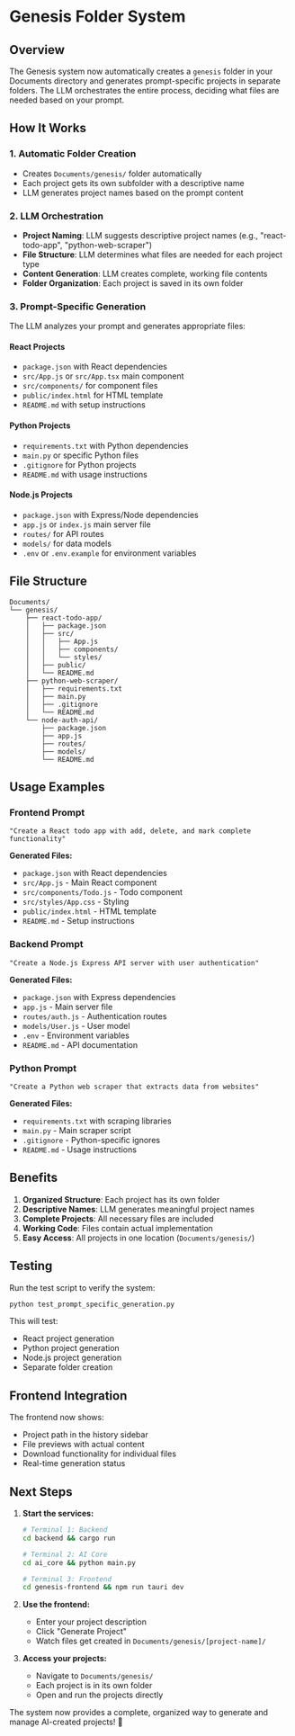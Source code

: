 # Genesis Folder System

## Overview

The Genesis system now automatically creates a `genesis` folder in your Documents directory and generates prompt-specific projects in separate folders. The LLM orchestrates the entire process, deciding what files are needed based on your prompt.

## How It Works

### 1. **Automatic Folder Creation**
- Creates `Documents/genesis/` folder automatically
- Each project gets its own subfolder with a descriptive name
- LLM generates project names based on the prompt content

### 2. **LLM Orchestration**
- **Project Naming**: LLM suggests descriptive project names (e.g., "react-todo-app", "python-web-scraper")
- **File Structure**: LLM determines what files are needed for each project type
- **Content Generation**: LLM creates complete, working file contents
- **Folder Organization**: Each project is saved in its own folder

### 3. **Prompt-Specific Generation**
The LLM analyzes your prompt and generates appropriate files:

#### **React Projects**
- `package.json` with React dependencies
- `src/App.js` or `src/App.tsx` main component
- `src/components/` for component files
- `public/index.html` for HTML template
- `README.md` with setup instructions

#### **Python Projects**
- `requirements.txt` with Python dependencies
- `main.py` or specific Python files
- `.gitignore` for Python projects
- `README.md` with usage instructions

#### **Node.js Projects**
- `package.json` with Express/Node dependencies
- `app.js` or `index.js` main server file
- `routes/` for API routes
- `models/` for data models
- `.env` or `.env.example` for environment variables

## File Structure

```
Documents/
└── genesis/
    ├── react-todo-app/
    │   ├── package.json
    │   ├── src/
    │   │   ├── App.js
    │   │   ├── components/
    │   │   └── styles/
    │   ├── public/
    │   └── README.md
    ├── python-web-scraper/
    │   ├── requirements.txt
    │   ├── main.py
    │   ├── .gitignore
    │   └── README.md
    └── node-auth-api/
        ├── package.json
        ├── app.js
        ├── routes/
        ├── models/
        └── README.md
```

## Usage Examples

### **Frontend Prompt**
```
"Create a React todo app with add, delete, and mark complete functionality"
```

**Generated Files:**
- `package.json` with React dependencies
- `src/App.js` - Main React component
- `src/components/Todo.js` - Todo component
- `src/styles/App.css` - Styling
- `public/index.html` - HTML template
- `README.md` - Setup instructions

### **Backend Prompt**
```
"Create a Node.js Express API server with user authentication"
```

**Generated Files:**
- `package.json` with Express dependencies
- `app.js` - Main server file
- `routes/auth.js` - Authentication routes
- `models/User.js` - User model
- `.env` - Environment variables
- `README.md` - API documentation

### **Python Prompt**
```
"Create a Python web scraper that extracts data from websites"
```

**Generated Files:**
- `requirements.txt` with scraping libraries
- `main.py` - Main scraper script
- `.gitignore` - Python-specific ignores
- `README.md` - Usage instructions

## Benefits

1. **Organized Structure**: Each project has its own folder
2. **Descriptive Names**: LLM generates meaningful project names
3. **Complete Projects**: All necessary files are included
4. **Working Code**: Files contain actual implementation
5. **Easy Access**: All projects in one location (`Documents/genesis/`)

## Testing

Run the test script to verify the system:

```bash
python test_prompt_specific_generation.py
```

This will test:
- React project generation
- Python project generation  
- Node.js project generation
- Separate folder creation

## Frontend Integration

The frontend now shows:
- Project path in the history sidebar
- File previews with actual content
- Download functionality for individual files
- Real-time generation status

## Next Steps

1. **Start the services:**
   ```bash
   # Terminal 1: Backend
   cd backend && cargo run
   
   # Terminal 2: AI Core
   cd ai_core && python main.py
   
   # Terminal 3: Frontend
   cd genesis-frontend && npm run tauri dev
   ```

2. **Use the frontend:**
   - Enter your project description
   - Click "Generate Project"
   - Watch files get created in `Documents/genesis/[project-name]/`

3. **Access your projects:**
   - Navigate to `Documents/genesis/`
   - Each project is in its own folder
   - Open and run the projects directly

The system now provides a complete, organized way to generate and manage AI-created projects! 🚀 